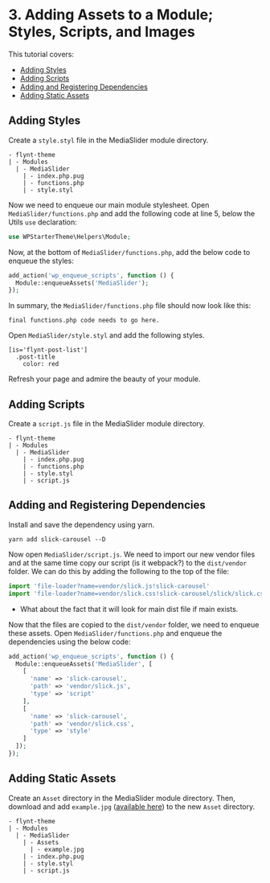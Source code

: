 # 3. Adding Assets to a Module; Styles, Scripts, and Images

This tutorial covers:
- [Adding Styles](#adding-styles)
- [Adding Scripts](#adding-scripts)
- [Adding and Registering Dependencies](#adding-and-registering-dependencies)
- [Adding Static Assets](#adding-static-assets)

## Adding Styles
Create a `style.styl` file in the MediaSlider module directory.

```
- flynt-theme
| - Modules
  | - MediaSlider
    | - index.php.pug
    | - functions.php
    | - style.styl
```

Now we need to enqueue our main module stylesheet. Open `MediaSlider/functions.php` and add the following code at line 5, below the Utils `use` declaration:

```php
use WPStarterTheme\Helpers\Module;
```

Now, at the bottom of `MediaSlider/functions.php`, add the below code to enqueue the styles:

```php
add_action('wp_enqueue_scripts', function () {
  Module::enqueueAssets('MediaSlider');
});

```

In summary, the `MediaSlider/functions.php` file should now look like this:

```
final functions.php code needs to go here.
```

Open `MediaSlider/style.styl` and add the following styles.
```stylus
[is='flynt-post-list']
  .post-title
    color: red
```

Refresh your page and admire the beauty of your module.

## Adding Scripts
Create a `script.js` file in the MediaSlider module directory.

```
- flynt-theme
| - Modules
  | - MediaSlider
    | - index.php.pug
    | - functions.php
    | - style.styl
    | - script.js
```

## Adding and Registering Dependencies
Install and save the dependency using yarn.
```
yarn add slick-carousel --D
```

Now open `MediaSlider/script.js`. We need to import our new vendor files and at the same time copy our script (is it webpack?) to the `dist/vendor` folder. We can do this by adding the following to the top of the file:

```js
import 'file-loader?name=vendor/slick.js!slick-carousel'
import 'file-loader?name=vendor/slick.css!slick-carousel/slick/slick.css'
```
- What about the fact that it will look for main dist file if main exists.

Now that the files are copied to the `dist/vendor` folder, we need to enqueue these assets. Open `MediaSlider/functions.php` and enqueue the dependencies using the below code:

```php
add_action('wp_enqueue_scripts', function () {
  Module::enqueueAssets('MediaSlider', [
    [
      'name' => 'slick-carousel',
      'path' => 'vendor/slick.js',
      'type' => 'script'
    ],
    [
      'name' => 'slick-carousel',
      'path' => 'vendor/slick.css',
      'type' => 'style'
    ]
  ]);
});
```

<!-- ### Custom Elements...? -->

## Adding Static Assets
Create an `Asset` directory in the MediaSlider module directory. Then, download and add `example.jpg` ([available here](#)) to the new `Asset` directory.

```
- flynt-theme
| - Modules
  | - MediaSlider
    | - Assets
      | - example.jpg
    | - index.php.pug
    | - style.styl
    | - script.js
```

